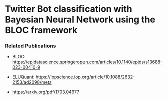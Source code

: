 # Twitter Bot classification with Bayesian Neural Network using the BLOC framework

### Related Publications 
- BLOC: https://epjdatascience.springeropen.com/articles/10.1140/epjds/s13688-023-00410-9

- ELUQuant: https://iopscience.iop.org/article/10.1088/2632-2153/ad2098/meta

- https://arxiv.org/pdf/1703.04977
